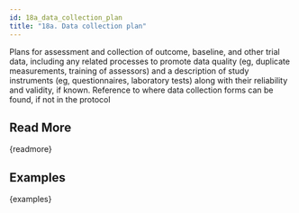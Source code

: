 ```yaml
---
id: 18a_data_collection_plan
title: "18a. Data collection plan"
---
```

Plans for assessment and collection of outcome, baseline, and other trial data, including any related processes to promote data quality (eg, duplicate measurements, training of assessors) and a description of study instruments (eg, questionnaires, laboratory tests) along with their reliability and validity, if known. Reference to where data collection forms can be found, if not in the protocol

## Read More

{readmore}

## Examples

{examples}